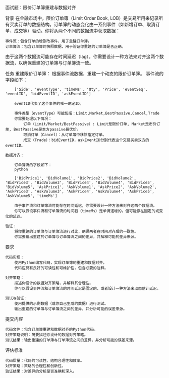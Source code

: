 面试题：限价订单簿重建与数据对齐

背景
在金融市场中，限价订单簿（Limit Order Book, LOB）是交易所用来记录所有买卖订单的数据结构。订单簿的动态变化由一系列事件（如新增订单、取消订单、成交等）驱动。你将从两个不同的数据流中获取数据：

    ​事件流：包含订单的增删改事件，用于重建订单簿。
    ​订单簿流：包含订单簿的快照数据，用于验证你重建的订单簿是否正确。

由于这两个数据流可能存在时间延迟（lag），你需要设计一种方法来对齐这两个数据流，以确保重建的订单簿与订单簿流一致。

任务
    ​重建限价订单簿：
        根据事件流数据，重建一个动态的限价订单簿。
        事件流的字段如下：

        ['Side', 'eventType', 'timeMs', 'Qty', 'Price', 'eventSeq', 'eventID', 'bidEventID', 'askEventID']
        
        eventID代表了这个事件的唯一确定ID。
        
        事件类型（eventType）可能包括：Limit,Market,BestPassive,Cancel,Trade
        你需要处理以下情况：
            订单（Limit/Market/BestPassive）: Limit是限价订单, Market是市价订单, BestPassive是本方passive最优价。
            取消订单（Cancel）：从订单簿中移除指定订单。
            成交（Trade）：bidEventID，askEventID分别代表这个交易买卖双方的eventID。

    ​数据对齐：
        
        订单簿流的字段如下：
        python

        ['BidPrice1', 'BidVolume1', 'BidPrice2', 'BidVolume2', 'BidPrice3', 'BidVolume3', 'BidPrice4', 'BidVolume4', 'BidPrice5', 'BidVolume5', 'AskPrice1', 'AskVolume1', 'AskPrice2', 'AskVolume2', 'AskPrice3', 'AskVolume3', 'AskPrice4', 'AskVolume4', 'AskPrice5', 'AskVolume5', 'timeMs']

        由于事件流和订单簿流可能存在时间延迟，你需要设计一种方法来对齐这两个数据流。
        你可以假设事件流和订单簿流的时间戳（timeMs）是单调递增的，但可能存在固定的或变化的延迟。

    ​验证：
        将你重建的订单簿与订单簿流进行对比，确保两者在时间对齐后的一致性。
        你需要输出重建的订单簿与订单簿流之间的差异，并解释可能的差异来源。

要求

    ​代码实现：
        使用Python编写代码，实现订单簿的重建和数据对齐。
        代码应具有良好的可读性和可维护性，包含必要的注释。

    ​对齐策略：
        描述你设计的数据对齐策略，并解释其合理性。
        你可以假设事件流和订单簿流的时间延迟是固定的，或者设计一种方法来动态估计延迟。

    ​测试与验证：
        使用提供的示例数据（或你自己生成的数据）进行测试。
        输出重建的订单簿与订单簿流之间的差异，并分析可能的误差来源。

提交内容

    ​代码文件：包含订单簿重建和数据对齐的Python代码。
    ​对齐策略说明：简要描述你设计的数据对齐策略。
    ​测试结果：输出重建的订单簿与订单簿流之间的差异，并分析可能的误差来源。

评估标准

    ​代码质量：代码的可读性、结构合理性和效率。
    ​对齐策略：策略的合理性和创新性。
    ​验证结果：对差异的分析是否准确和深入。
